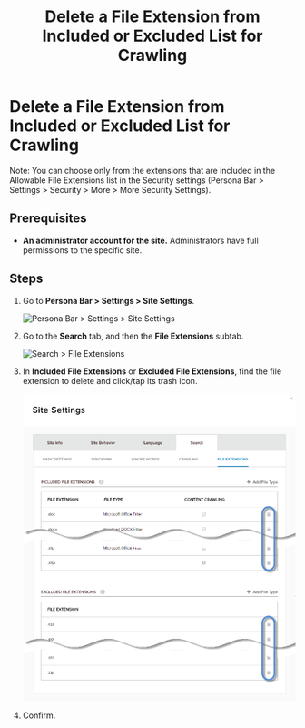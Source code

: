 ﻿---
uid: delete-file-extension-from-included-or-excluded-list
locale: en
title: Delete a File Extension from Included or Excluded List for Crawling
dnneditions: DNN Platform,Evoq Content,Evoq Engage
dnnversion: 09.02.00
related-topics: add-starting-url-to-crawl-list,edit-starting-url-in-crawl-list,delete-starting-url-from-crawl-list,add-directory-to-included-list,delete-directory-from-included-list,add-directory-to-excluded-list,delete-directory-from-excluded-list,add-file-extension-to-included-or-excluded-list
---

# Delete a File Extension from Included or Excluded List for Crawling

Note: You can choose only from the extensions that are included in the Allowable File Extensions list in the Security settings (Persona Bar \> Settings \> Security \> More \> More Security Settings).

## Prerequisites

*   **An administrator account for the site.** Administrators have full permissions to the specific site.

## Steps

1.  Go to **Persona Bar \> Settings \> Site Settings**.
    
    ![Persona Bar > Settings > Site Settings](/images/scr-pbar-host-Settings-E91.png)
    
2.  Go to the **Search** tab, and then the **File Extensions** subtab.
    
    ![Search > File Extensions](/images/scr-pbtabs-all-Settings-SiteSettings-Search-FileExtensions-E90.png)
    
3.  In **Included File Extensions** or **Excluded File Extensions**, find the file extension to delete and click/tap its trash icon.
    
      
    
    ![](/images/scr-SiteSettings-Search-FileExtensions-delete-E90.png)
    
      
    
4.  Confirm.
